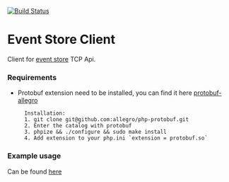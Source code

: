 [![Build Status](https://travis-ci.org/madkom/event-source-client.svg)](https://travis-ci.org/madkom/event-source-client)
# Event Store Client

Client for [event store](https://geteventstore.com/) TCP Api.  

### Requirements 

- Protobuf extension need to be installed, you can find it here [protobuf-allegro](https://github.com/allegro/php-protobuf)

        Installation:
        1. git clone git@github.com:allegro/php-protobuf.git
        2. Enter the catalog with protobuf
        3. phpize && ./configure && sudo make install
        4. Add extension to your php.ini `extension = protobuf.so` 

### Example usage
Can be found [here](https://github.com/madkom/event-source-client/blob/master/usage/usageExample.php)

